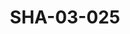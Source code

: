 ---
pid: SHA-03-025
title: SHA-03-025
language: ar
original_label: 
rights: شرحبيل احمد
location_of_original: شرحبيل احمد
photographer_or_studio: 
scanned_from: photograph 8.8 by 12.4
_date: 1980s
location: الخرطوم
description: حفلة شرحبيل احمد مع علي يعقوب محمد مصطفى شرحبيل احمد كامل حسين وحيد دينق
additional_notes: 
permission_display: 'yes'
on_server: 'no'
on_website: 'no'
permalink: /photopages/ar/SHA-03-025
layout: photo-page
---